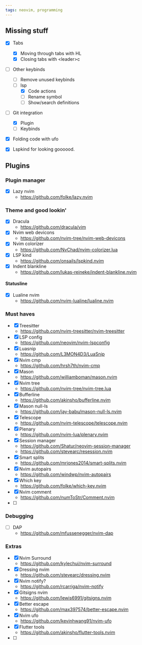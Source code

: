 ```yaml
---
tags: neovim, programming
---
```


## Missing stuff

- [x] Tabs
	- [x] Moving through tabs with HL
	- [x] Closing tabs with \<leader>c
- [ ] Other keybinds
	- [ ] Remove unused keybinds
	- [ ] lsp
		- [x] Code actions
		- [ ] Rename symbol
		- [ ] Show/search definitions
- [ ] Git integration
	- [x] Plugin
	- [ ] Keybinds
- [x] Folding code with ufo
- [x] Lspkind for looking goooood.


## Plugins

### Plugin manager
- [x] Lazy nvim
	- https://github.com/folke/lazy.nvim

### Theme and good lookin'
- [x] Dracula
	- https://github.com/dracula/vim
- [x] Nvim web devicons
	- https://github.com/nvim-tree/nvim-web-devicons
- [x] Nvim colorizer
	- https://github.com/NvChad/nvim-colorizer.lua
- [x] LSP kind
	- https://github.com/onsails/lspkind.nvim
- [x] Indent blankline
	- https://github.com/lukas-reineke/indent-blankline.nvim

#### Statusline
- [x] Lualine nvim
	- https://github.com/nvim-lualine/lualine.nvim

### Must haves
- [x] Treesitter
	- https://github.com/nvim-treesitter/nvim-treesitter
- [x] LSP config
	- https://github.com/neovim/nvim-lspconfig
- [x] Luasnip
	- https://github.com/L3MON4D3/LuaSnip
- [x] Nvim cmp
	- https://github.com/hrsh7th/nvim-cmp
- [x] Mason
	- https://github.com/williamboman/mason.nvim
- [x] Nvim tree
	- https://github.com/nvim-tree/nvim-tree.lua
- [x] Bufferline
	- https://github.com/akinsho/bufferline.nvim
- [x] Mason null-ls
	- https://github.com/jay-babu/mason-null-ls.nvim
- [x] Telescope
	- https://github.com/nvim-telescope/telescope.nvim
- [x] Plenary
	- https://github.com/nvim-lua/plenary.nvim
- [x] Session manager
	- https://github.com/Shatur/neovim-session-manager
	- https://github.com/stevearc/resession.nvim
- [x] Smart splits
	- https://github.com/mrjones2014/smart-splits.nvim
- [x] Nvim autopairs
	- https://github.com/windwp/nvim-autopairs
- [x] Which key
	- https://github.com/folke/which-key.nvim
- [x] Nvim comment
	- https://github.com/numToStr/Comment.nvim
- [ ] 

### Debugging
- [ ] DAP
	- https://github.com/mfussenegger/nvim-dap

### Extras
- [x] Nvim Surround
	- https://github.com/kylechui/nvim-surround
- [x] Dressing nvim
	- https://github.com/stevearc/dressing.nvim
- [x] Nvim notify?
	- https://github.com/rcarriga/nvim-notify
- [x] Gitsigns nvim
	- https://github.com/lewis6991/gitsigns.nvim
- [x] Better escape
	- https://github.com/max397574/better-escape.nvim
- [x] Nvim ufo
	- https://github.com/kevinhwang91/nvim-ufo
- [x] Flutter tools 
	- https://github.com/akinsho/flutter-tools.nvim
- [ ] 